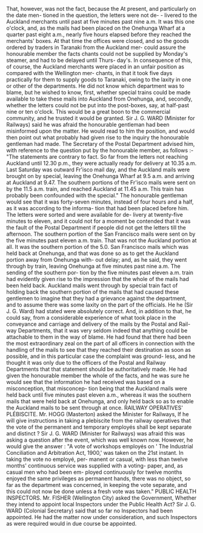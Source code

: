 That, however, was not the fact, because the At present, and particularly on the date men- tioned in the question, the letters were not de- \- livered to the Auckland merchants until past at five minutes past nine a.m. It was this one o'clock, and, as the mails had been placed on the Onehunga Wharf at a quarter past eight a.m., nearly five hours elapsed before they reached the merchants' boxes. At that time the offices were closed, and so the goods ordered by traders in Taranaki from the Auckland mer- could assure the honourable member the facts chants could not be supplied by Monday's steamer, and had to be delayed until Thurs- day's. In consequence of this, of course, the Auckland merchants were placed in an unfair position as compared with the Wellington mer- chants, in that it took five days practically for them to supply goods to Taranaki, owing to the laxity in one or other of the departments. He did not know which department was to blame, but he wished to know, first, whether special trains could be made available to take these mails into Auckland from Onehunga, and, secondly, whether the letters could not be put into the post-boxes, say, at half-past nine or ten o'clock. This would be a great boon to the commercial community, and he trusted it would be granted. Sir J. G. WARD (Minister for Railways) said he was afraid the honourable gentleman had been misinformed upon the matter. He would read to him the position, and would then point out what probably had given rise to the inquiry the honourable gentleman had made. The Secretary of the Postal Department advised him, with reference to the question put by the honourable member, as follows :- "The statements are contrary to fact. So far from the letters not reaching Auckland until 12.30 p.m., they were actually ready for delivery at 10.35 a.m. Last Saturday was outward Fr'isco mail day, and the Auckland mails were brought on by special, leaving the Onehunga Wharf at 9.5 a.m. and arriving at Auckland at 9.47. The southern portions of the Fr'isco mails were sent on by the 11.5 a.m. train, and reached Auckland at 11.45 a.m. This train has probably been confounded with the special." The honourable gentleman would see that it was forty-seven minutes, instead of four hours and a half, as it was according to the informa- tion that had been placed before him. The letters were sorted and were available for de- livery at twenty-five minutes to eleven, and it could not for a moment be contended that it was the fault of the Postal Department if people did not get the letters till the afternoon. The southern portion of the San Francisco mails were sent on by the five minutes past eleven a.m. train. That was not the Auckland portion at all. It was the southern portion of the 5.0. San Francisco mails which was held back at Onehunga, and that was done so as to get the Auckland portion away from Onehunga with- out delay; and, as he said, they went through by train, leaving Onehunga at five minutes past nine a.m. The sending of the southern por- tion by the five minutes past eleven a.m. train had evidently given rise to the impression that the whole of the mails had been held back. Auckland mails went through by special train fact of holding back the southern portion of the mails that had caused these gentlemen to imagine that they had a grievance against the department, and to assume there was some laxity on the part of the officials. He he (Sir J. G. Ward) had stated were absolutely correct. And, in addition to that, he could say, from a considerable experience of what took place in the conveyance and carriage and delivery of the mails by the Postal and Rail- way Departments, that it was very seldom indeed that anything could be attachable to them in the way of blame. He had found that there had been the most extraordinary zeal on the part of all officers in connection with the handling of the mails to see that they reached their destination as soon as possible, and in this particular case the complaint was ground- less, and he thought it was only due to the officers of the Postal and Railway Departments that that statement should be authoritatively made. He had given the honourable member the whole of the facts, and he was sure he would see that the information he had received was based on a misconception, that misconcep- tion being that the Auckland mails were held back until five minutes past eleven a.m., whereas it was the southern mails that were held back at Onehunga, and only held back so as to enable the Auckland mails to be sent through at once. RAILWAY OPERATIVES' PLÉBISCITE. Mr. HOGG (Masterton) asked the Minister for Railways, If he will give instructions in taking a plebiscite from the railway operatives that the vote of the permanent and temporary employés shall be kept separate and distinct ? Sir J. G. WARD (Minister for Railways) was afraid this was asking a question after the event, which was well known now. However, he would give the answer : "A vote of workshops employés on ' The Industrial Conciliation and Arbitration Act, 1900,' was taken on the 21st instant. In taking the vote no employé, per- manent or casual, with less than twelve months' continuous service was supplied with a voting- paper, and, as casual men who had been em- ployed continuously for twelve months enjoyed the same privileges as permanent hands, there was no object, so far as the department was concerned, in keeping the vote separate, and this could not now be done unless a fresh vote was taken." PUBLIC HEALTH INSPECTORS. Mr. FISHER (Wellington City) asked the Government, Whether they intend to appoint local Inspectors under the Public Health Act? Sir J. G. WARD (Colonial Secretary) said that so far no Inspectors had been appointed. He had the matter now under consideration, and such Inspectors as were required would in due course be appointed. 